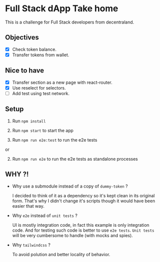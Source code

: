 # Full Stack dApp Take home

This is a challenge for Full Stack developers from decentraland.

## Objectives

- [x] Check token balance.
- [x] Transfer tokens from wallet.

## Nice to have

- [x] Transfer section as a new page with react-router.
- [x] Use reselect for selectors.
- [ ] Add test using test network.

## Setup

1. Run `npm install`

2. Run `npm start` to start the app
3. Run `npm run e2e:test` to run the e2e tests

or

2. Run `npm run e2e` to run the e2e tests as standalone processes

## WHY ?!

- Why use a submodule instead of a copy of `dummy-token` ?

  I decided to think of it as a dependency so it's kept clean in its original form. That's why I didn't change it's scripts though it would have been easier that way.

- Why `e2e` instead of `unit tests` ?

  UI is mostly integration code, in fact this example is only integration code. And for testing such code is better to use `e2e tests`. `Unit tests` will be very cumbersome to handle (with mocks and spies).

- Why `tailwindcss` ?

  To avoid polution and better locality of behavior.
